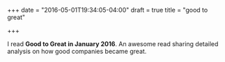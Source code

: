 +++
date = "2016-05-01T19:34:05-04:00"
draft = true
title = "good to great"

+++

I read **Good to Great in January 2016**. An awesome read sharing detailed analysis on how good companies became great.

